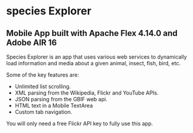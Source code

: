 # species Explorer
## Mobile App built with Apache Flex 4.14.0 and Adobe AIR 16

Species Explorer is an app that uses various web services to dynamically load information and media about a given animal, insect, fish, bird, etc.

Some of the key features are:

* Unlimited list scrolling.
* XML parsing from the Wikipedia, Flickr and YouTube APIs.
* JSON parsing from the GBIF web api.
* HTML text in a Mobile TextArea
* Custom tab navigation.

You will only need a free Flickr API key to fully use this app.